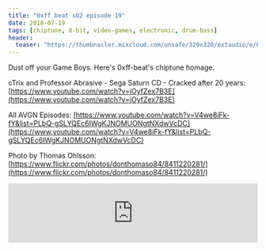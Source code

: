 ```yaml
---
title: "0xff beat s02 episode 19"
date: 2018-07-19
tags: [chiptune, 8-bit, video-games, electronic, drum-bass]
header:
  teaser: "https://thumbnailer.mixcloud.com/unsafe/320x320/extaudio/e/6/3/1/f265-dab4-4175-901c-c43dd19a5eb7"
---
```


Dust off your Game Boys. Here's 0xff-beat's chiptune homage.

cTrix and Professor Abrasive - Sega Saturn CD - Cracked after 20 years: [https://www.youtube.com/watch?v=jOyfZex7B3E](https://www.youtube.com/watch?v=jOyfZex7B3E)

All AVGN Episodes: [https://www.youtube.com/watch?v=V4we8iFk-fY&list=PLbQ-gSLYQEc6IWgKJNOMUONgtNXdwVcDC](https://www.youtube.com/watch?v=V4we8iFk-fY&list=PLbQ-gSLYQEc6IWgKJNOMUONgtNXdwVcDC)

Photo by Thomas Ohlsson: [https://www.flickr.com/photos/donthomaso84/8411220281/](https://www.flickr.com/photos/donthomaso84/8411220281/)

<iframe width="100%" height="120" src="https://www.mixcloud.com/widget/iframe/?hide_cover=1&light=1&feed=%2F0xff-beat%2F0xff-beat-s02-episode-19%2F" frameborder="0" ></iframe>

